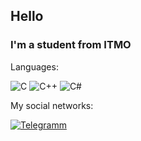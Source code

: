 ## Hello
### I'm a student from ITMO

Languages:

![C](https://img.shields.io/badge/-C-090909?style=for-the-badge&logo=c)
![C++](https://img.shields.io/badge/-C++-090909?style=for-the-badge&logo=C%2b%2b)
![C#](https://img.shields.io/badge/-C%23-090909?style=for-the-badge&logo=CSharp)

My social networks:

[![Telegramm](https://img.shields.io/badge/-telegram-090909?style=for-the-badge&logo=telegram)](https://t.me/guslik5)